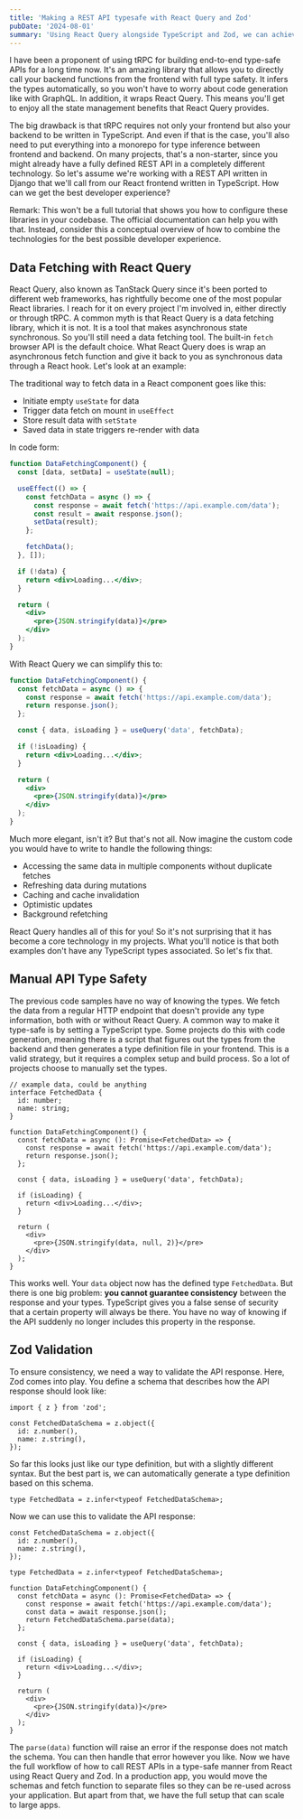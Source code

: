 ```yaml
---
title: 'Making a REST API typesafe with React Query and Zod'
pubDate: '2024-08-01'
summary: 'Using React Query alongside TypeScript and Zod, we can achieve a type-safe, efficient data fetching process in React that ensures consistency'
---
```


I have been a proponent of using tRPC for building end-to-end type-safe APIs for a long time now. It's an amazing library that allows you to directly call your backend functions from the frontend with full type safety. It infers the types automatically, so you won't have to worry about code generation like with GraphQL. In addition, it wraps React Query. This means you'll get to enjoy all the state management benefits that React Query provides.

The big drawback is that tRPC requires not only your frontend but also your backend to be written in TypeScript. And even if that is the case, you'll also need to put everything into a monorepo for type inference between frontend and backend. On many projects, that's a non-starter, since you might already have a fully defined REST API in a completely different technology. So let's assume we're working with a REST API written in Django that we'll call from our React frontend written in TypeScript. How can we get the best developer experience?

Remark: This won't be a full tutorial that shows you how to configure these libraries in your codebase. The official documentation can help you with that. Instead, consider this a conceptual overview of how to combine the technologies for the best possible developer experience.

## Data Fetching with React Query

React Query, also known as TanStack Query since it's been ported to different web frameworks, has rightfully become one of the most popular React libraries. I reach for it on every project I'm involved in, either directly or through tRPC. A common myth is that React Query is a data fetching library, which it is not. It is a tool that makes asynchronous state synchronous. So you'll still need a data fetching tool. The built-in `fetch` browser API is the default choice. What React Query does is wrap an asynchronous fetch function and give it back to you as synchronous data through a React hook. Let's look at an example:

The traditional way to fetch data in a React component goes like this:

- Initiate empty `useState` for data
- Trigger data fetch on mount in `useEffect`
- Store result data with `setState`
- Saved data in state triggers re-render with data

In code form:

```jsx
function DataFetchingComponent() {
  const [data, setData] = useState(null);

  useEffect(() => {
    const fetchData = async () => {
      const response = await fetch('https://api.example.com/data');
      const result = await response.json();
      setData(result);
    };

    fetchData();
  }, []);

  if (!data) {
    return <div>Loading...</div>;
  }

  return (
    <div>
      <pre>{JSON.stringify(data)}</pre>
    </div>
  );
}
```

With React Query we can simplify this to:

```jsx
function DataFetchingComponent() {
  const fetchData = async () => {
    const response = await fetch('https://api.example.com/data');
    return response.json();
  };

  const { data, isLoading } = useQuery('data', fetchData);

  if (!isLoading) {
    return <div>Loading...</div>;
  }

  return (
    <div>
      <pre>{JSON.stringify(data)}</pre>
    </div>
  );
}
```

Much more elegant, isn't it? But that's not all. Now imagine the custom code you would have to write to handle the following things:

- Accessing the same data in multiple components without duplicate fetches
- Refreshing data during mutations
- Caching and cache invalidation
- Optimistic updates
- Background refetching

React Query handles all of this for you! So it's not surprising that it has become a core technology in my projects. What you'll notice is that both examples don't have any TypeScript types associated. So let's fix that.

## Manual API Type Safety

The previous code samples have no way of knowing the types. We fetch the data from a regular HTTP endpoint that doesn't provide any type information, both with or without React Query. A common way to make it type-safe is by setting a TypeScript type. Some projects do this with code generation, meaning there is a script that figures out the types from the backend and then generates a type definition file in your frontend. This is a valid strategy, but it requires a complex setup and build process. So a lot of projects choose to manually set the types.

```tsx
// example data, could be anything
interface FetchedData {
  id: number;
  name: string;
}

function DataFetchingComponent() {
  const fetchData = async (): Promise<FetchedData> => {
    const response = await fetch('https://api.example.com/data');
    return response.json();
  };

  const { data, isLoading } = useQuery('data', fetchData);

  if (isLoading) {
    return <div>Loading...</div>;
  }

  return (
    <div>
      <pre>{JSON.stringify(data, null, 2)}</pre>
    </div>
  );
}
```

This works well. Your `data` object now has the defined type `FetchedData`. But there is one big problem: **you cannot guarantee consistency** between the response and your types. TypeScript gives you a false sense of security that a certain property will always be there. You have no way of knowing if the API suddenly no longer includes this property in the response.

## Zod Validation

To ensure consistency, we need a way to validate the API response. Here, Zod comes into play. You define a schema that describes how the API response should look like:

```tsx
import { z } from 'zod';

const FetchedDataSchema = z.object({
  id: z.number(),
  name: z.string(),
});
```

So far this looks just like our type definition, but with a slightly different syntax. But the best part is, we can automatically generate a type definition based on this schema.

```tsx
type FetchedData = z.infer<typeof FetchedDataSchema>;
```

Now we can use this to validate the API response:

```tsx
const FetchedDataSchema = z.object({
  id: z.number(),
  name: z.string(),
});

type FetchedData = z.infer<typeof FetchedDataSchema>;

function DataFetchingComponent() {
  const fetchData = async (): Promise<FetchedData> => {
    const response = await fetch('https://api.example.com/data');
    const data = await response.json();
    return FetchedDataSchema.parse(data);
  };

  const { data, isLoading } = useQuery('data', fetchData);

  if (isLoading) {
    return <div>Loading...</div>;
  }

  return (
    <div>
      <pre>{JSON.stringify(data)}</pre>
    </div>
  );
}
```

The `parse(data)` function will raise an error if the response does not match the schema. You can then handle that error however you like. Now we have the full workflow of how to call REST APIs in a type-safe manner from React using React Query and Zod. In a production app, you would move the schemas and fetch function to separate files so they can be re-used across your application. But apart from that, we have the full setup that can scale to large apps.
